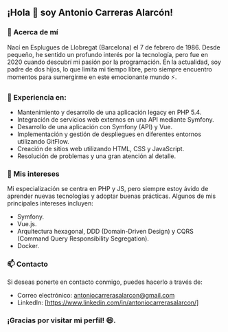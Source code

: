 ## ¡Hola 👋 soy Antonio Carreras Alarcón!

### 💬 Acerca de mí
Nací en Esplugues de Llobregat (Barcelona) el 7 de febrero de 1986. Desde pequeño, he sentido un profundo interés por la tecnología, pero fue en 2020 cuando descubrí mi pasión por la programación. En la actualidad, soy padre de dos hijos, lo que limita mi tiempo libre, pero siempre encuentro momentos para sumergirme en este emocionante mundo ⚡.

### 🔭 Experiencia en:
- Mantenimiento y desarrollo de una aplicación legacy en PHP 5.4.
- Integración de servicios web externos en una API mediante Symfony.
- Desarrollo de una aplicación con Symfony (API) y Vue.
- Implementación y gestión de despliegues en diferentes entornos utilizando GitFlow.
- Creación de sitios web utilizando HTML, CSS y JavaScript.
- Resolución de problemas y una gran atención al detalle.

### 🌱 Mis intereses
Mi especialización se centra en PHP y JS, pero siempre estoy ávido de aprender nuevas tecnologías y adoptar buenas prácticas.
Algunos de mis principales intereses incluyen:

- Symfony.
- Vue.js.
- Arquitectura hexagonal, DDD (Domain-Driven Design) y CQRS (Command Query Responsibility Segregation).
- Docker.

### 📫 Contacto
Si deseas ponerte en contacto conmigo, puedes hacerlo a través de:

- Correo electrónico: antoniocarrerasalarcon@gmail.com
- LinkedIn: [https://www.linkedin.com/in/antoniocarrerasalarcon/]

### ¡Gracias por visitar mi perfil! 😄.